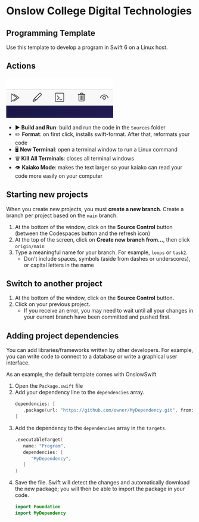 # Onslow College Digital Technologies

## Programming Template

Use this template to develop a program in Swift 6 on a Linux host.

## Actions

![Action buttons](.devcontainer/actions.jpg)

- ▶️ **Build and Run**: build and run the code in the `Sources` folder
- ✏️ **Format**: on first click, installs swift-format. After that, reformats your code
- 🖥️ **New Terminal**: open a terminal window to run a Linux command
- 🗑️ **Kill All Terminals**: closes all terminal windows
- 👁️ **Kaiako Mode**: makes the text larger so your kaiako can read your code more easily on your computer

## Starting new projects

When you create new projects, you must **create a new branch**. Create a branch per project based on the `main` branch.

1. At the bottom of the window, click on the **Source Control** button (between the Codespaces button and the refresh icon)
2. At the top of the screen, click on **Create new branch from…**, then click `origin/main`
3. Type a meaningful name for your branch. For example, `loops` or `task2`.
   - Don't include spaces, symbols (aside from dashes or underscores), or capital letters in the name

## Switch to another project

1. At the bottom of the window, click on the **Source Control** button.
2. Click on your previous project.
   - If you receive an error, you may need to wait until all your changes in your current branch have been committed and pushed first.

## Adding project dependencies

You can add libraries/frameworks written by other developers. For example, you can write code to connect to a database or write a graphical user interface.

As an example, the default template comes with OnslowSwift

1. Open the `Package.swift` file
2. Add your dependency line to the `dependencies` array.
   ```swift
   dependencies: [
      .package(url: "https://github.com/owner/MyDependency.git", from: "1.0.0")
   ]
   ```
3. Add the dependency to the `dependencies` array in the `targets`.
   ```swift
   .executableTarget(
      name: "Program",
      dependencies: [
         "MyDependency",
      ]
   )
   ```
4. Save the file. Swift will detect the changes and automatically download the new package; you will then be able to import the package in your code.
   ```swift
   import Foundation
   import MyDependency
   ```